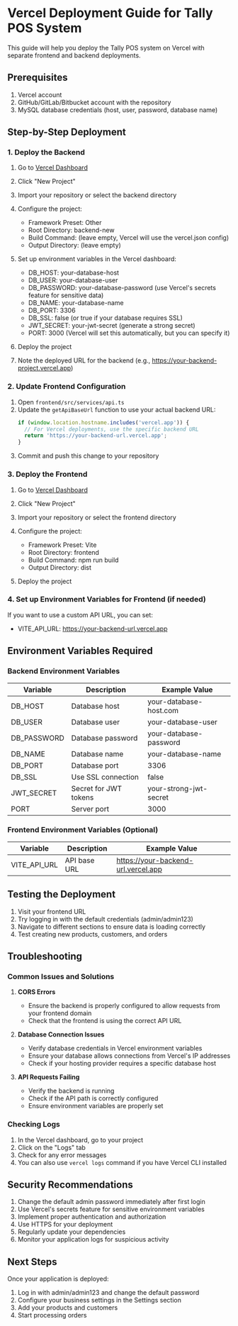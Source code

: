 # Vercel Deployment Guide for Tally POS System

This guide will help you deploy the Tally POS system on Vercel with separate frontend and backend deployments.

## Prerequisites

1. Vercel account
2. GitHub/GitLab/Bitbucket account with the repository
3. MySQL database credentials (host, user, password, database name)

## Step-by-Step Deployment

### 1. Deploy the Backend

1. Go to [Vercel Dashboard](https://vercel.com/dashboard)
2. Click "New Project"
3. Import your repository or select the backend directory
4. Configure the project:
   - Framework Preset: Other
   - Root Directory: backend-new
   - Build Command: (leave empty, Vercel will use the vercel.json config)
   - Output Directory: (leave empty)

5. Set up environment variables in the Vercel dashboard:
   - DB_HOST: your-database-host
   - DB_USER: your-database-user
   - DB_PASSWORD: your-database-password (use Vercel's secrets feature for sensitive data)
   - DB_NAME: your-database-name
   - DB_PORT: 3306
   - DB_SSL: false (or true if your database requires SSL)
   - JWT_SECRET: your-jwt-secret (generate a strong secret)
   - PORT: 3000 (Vercel will set this automatically, but you can specify it)

6. Deploy the project
7. Note the deployed URL for the backend (e.g., https://your-backend-project.vercel.app)

### 2. Update Frontend Configuration

1. Open `frontend/src/services/api.ts`
2. Update the `getApiBaseUrl` function to use your actual backend URL:
   ```typescript
   if (window.location.hostname.includes('vercel.app')) {
     // For Vercel deployments, use the specific backend URL
     return 'https://your-backend-url.vercel.app';
   }
   ```
3. Commit and push this change to your repository

### 3. Deploy the Frontend

1. Go to [Vercel Dashboard](https://vercel.com/dashboard)
2. Click "New Project"
3. Import your repository or select the frontend directory
4. Configure the project:
   - Framework Preset: Vite
   - Root Directory: frontend
   - Build Command: npm run build
   - Output Directory: dist

5. Deploy the project

### 4. Set up Environment Variables for Frontend (if needed)

If you want to use a custom API URL, you can set:
- VITE_API_URL: https://your-backend-url.vercel.app

## Environment Variables Required

### Backend Environment Variables

| Variable | Description | Example Value |
|----------|-------------|---------------|
| DB_HOST | Database host | your-database-host.com |
| DB_USER | Database user | your-database-user |
| DB_PASSWORD | Database password | your-database-password |
| DB_NAME | Database name | your-database-name |
| DB_PORT | Database port | 3306 |
| DB_SSL | Use SSL connection | false |
| JWT_SECRET | Secret for JWT tokens | your-strong-jwt-secret |
| PORT | Server port | 3000 |

### Frontend Environment Variables (Optional)

| Variable | Description | Example Value |
|----------|-------------|---------------|
| VITE_API_URL | API base URL | https://your-backend-url.vercel.app |

## Testing the Deployment

1. Visit your frontend URL
2. Try logging in with the default credentials (admin/admin123)
3. Navigate to different sections to ensure data is loading correctly
4. Test creating new products, customers, and orders

## Troubleshooting

### Common Issues and Solutions

1. **CORS Errors**
   - Ensure the backend is properly configured to allow requests from your frontend domain
   - Check that the frontend is using the correct API URL

2. **Database Connection Issues**
   - Verify database credentials in Vercel environment variables
   - Ensure your database allows connections from Vercel's IP addresses
   - Check if your hosting provider requires a specific database host

3. **API Requests Failing**
   - Verify the backend is running
   - Check if the API path is correctly configured
   - Ensure environment variables are properly set

### Checking Logs

1. In the Vercel dashboard, go to your project
2. Click on the "Logs" tab
3. Check for any error messages
4. You can also use `vercel logs` command if you have Vercel CLI installed

## Security Recommendations

1. Change the default admin password immediately after first login
2. Use Vercel's secrets feature for sensitive environment variables
3. Implement proper authentication and authorization
4. Use HTTPS for your deployment
5. Regularly update your dependencies
6. Monitor your application logs for suspicious activity

## Next Steps

Once your application is deployed:
1. Log in with admin/admin123 and change the default password
2. Configure your business settings in the Settings section
3. Add your products and customers
4. Start processing orders